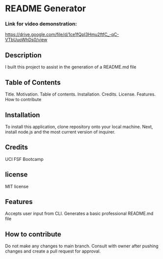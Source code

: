 # README Generator

### Link for video demonstration: 
https://drive.google.com/file/d/1ce1fQpI3Hmu2ftfC_-qC-VTbUuoWhDs0/view
## Description
I built this project to assist in the generation of a README.md file
    
## Table of Contents
Title. Motivation. Table of contents. Installation. Credits. License. Features. How to contribute
    
## Installation
To install this application, clone repository onto your local machine. Next, install node.js and the most current version of inquirer.
    
## Credits
UCI FSF Bootcamp

## license
MIT license

## Features
Accepts user input from CLI. Generates a basic professional README.md file
    
## How to contribute
Do not make any changes to main branch. Consult with owner after pushing changes and create a pull request for approval.